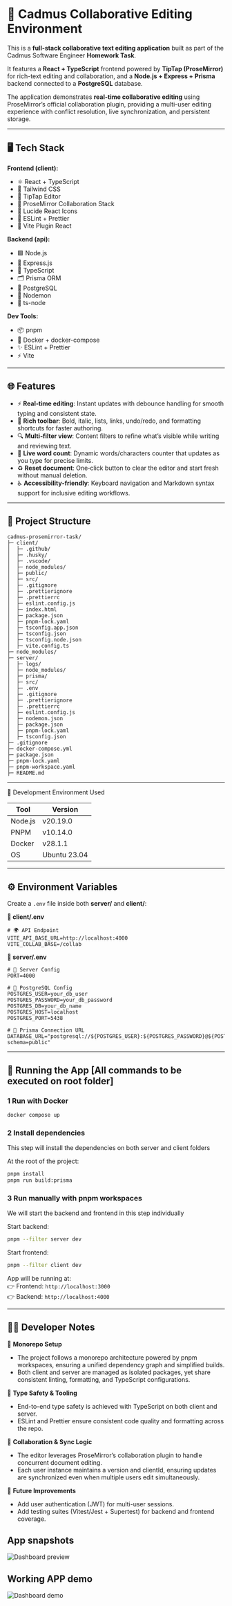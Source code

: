 # 📝 Cadmus Collaborative Editing Environment

This is a **full-stack collaborative text editing application** built as part of the Cadmus Software Engineer **Homework Task**.

It features a **React + TypeScript** frontend powered by **TipTap (ProseMirror)** for rich-text editing and collaboration, and a **Node.js + Express + Prisma** backend connected to a **PostgreSQL** database.

The application demonstrates **real-time collaborative editing** using ProseMirror’s official collaboration plugin, providing a multi-user editing experience with conflict resolution, live synchronization, and persistent storage.

---

## 🖥️ Tech Stack

**Frontend (client):**

- ⚛️ React + TypeScript
- 🎨 Tailwind CSS
- 🧠 TipTap Editor
- 🤝 ProseMirror Collaboration Stack
- 💅 Lucide React Icons
- 🧰 ESLint + Prettier
- 🧱 Vite Plugin React

**Backend (api):**

- 🟩 Node.js
- 🚏 Express.js
- 📘 TypeScript
- 🗂️ Prisma ORM
- 🐘 PostgreSQL
- 🔁 Nodemon
- 🧱 ts-node

**Dev Tools:**

- 📦 pnpm
- 🐳 Docker + docker-compose
- ✨ ESLint + Prettier
- ⚡ Vite

---

## 🌐 Features

- ⚡ **Real‑time editing**: Instant updates with debounce handling for smooth typing and consistent state.
- 🧰 **Rich toolbar**: Bold, italic, lists, links, undo/redo, and formatting shortcuts for faster authoring.
- 🔍 **Multi‑filter view**: Content filters to refine what’s visible while writing and reviewing text.​
- 🧮 **Live word count**: Dynamic words/characters counter that updates as you type for precise limits.
- ♻️ **Reset document**: One‑click button to clear the editor and start fresh without manual deletion.
- ♿ **Accessibility‑friendly**: Keyboard navigation and Markdown syntax support for inclusive editing workflows.

---

## 📁 Project Structure

```
cadmus-prosemirror-task/
├─ client/
│  ├─ .github/
│  ├─ .husky/
│  ├─ .vscode/
│  ├─ node_modules/
│  ├─ public/
│  ├─ src/
│  ├─ .gitignore
│  ├─ .prettierignore
│  ├─ .prettierrc
│  ├─ eslint.config.js
│  ├─ index.html
│  ├─ package.json
│  ├─ pnpm-lock.yaml
│  ├─ tsconfig.app.json
│  ├─ tsconfig.json
│  ├─ tsconfig.node.json
│  ├─ vite.config.ts
├─ node_modules/
├─ server/
│  ├─ logs/
│  ├─ node_modules/
│  ├─ prisma/
│  ├─ src/
│  ├─ .env
│  ├─ .gitignore
│  ├─ .prettierignore
│  ├─ .prettierrc
│  ├─ eslint.config.js
│  ├─ nodemon.json
│  ├─ package.json
│  ├─ pnpm-lock.yaml
│  ├─ tsconfig.json
├─ .gitignore
├─ docker-compose.yml
├─ package.json
├─ pnpm-lock.yaml
├─ pnpm-workspace.yaml
├─ README.md

```

---

🧪 Development Environment Used

| Tool    | Version      |
| ------- | ------------ |
| Node.js | v20.19.0     |
| PNPM    | v10.14.0     |
| Docker  | v28.1.1      |
| OS      | Ubuntu 23.04 |

---

## ⚙️ Environment Variables

Create a `.env` file inside both **server/** and **client/**:

**🎨 client/.env**

```env
# 🌍 API Endpoint
VITE_API_BASE_URL=http://localhost:4000
VITE_COLLAB_BASE=/collab
```

**📡 server/.env**

```env
# 🚀 Server Config
PORT=4000

# 🐘 PostgreSQL Config
POSTGRES_USER=your_db_user
POSTGRES_PASSWORD=your_db_password
POSTGRES_DB=your_db_name
POSTGRES_HOST=localhost
POSTGRES_PORT=5438

# 🔗 Prisma Connection URL
DATABASE_URL="postgresql://${POSTGRES_USER}:${POSTGRES_PASSWORD}@${POSTGRES_HOST}:${POSTGRES_PORT}/${POSTGRES_DB}?schema=public"
```

---

## 🚀 Running the App [All commands to be executed on root folder]

### 1 Run with Docker

```bash
docker compose up
```

### 2 Install dependencies

This step will install the dependencies on both server and client folders

At the root of the project:

```bash
pnpm install
pnpm run build:prisma
```

### 3 Run manually with pnpm workspaces

We will start the backend and frontend in this step individually

Start backend:

```bash
pnpm --filter server dev
```

Start frontend:

```bash
pnpm --filter client dev
```

App will be running at:  
👉 Frontend: `http://localhost:3000`  
👉 Backend: `http://localhost:4000`

---

## 🧑‍💻 Developer Notes

🧩 **Monorepo Setup**

- The project follows a monorepo architecture powered by pnpm workspaces, ensuring a unified dependency graph and simplified builds.
- Both client and server are managed as isolated packages, yet share consistent linting, formatting, and TypeScript configurations.

🧠 **Type Safety & Tooling**

- End-to-end type safety is achieved with TypeScript on both client and server.
- ESLint and Prettier ensure consistent code quality and formatting across the repo.

🔁 **Collaboration & Sync Logic**

- The editor leverages ProseMirror’s collaboration plugin to handle concurrent document editing.
- Each user instance maintains a version and clientId, ensuring updates are synchronized even when multiple users edit simultaneously.

🚀 **Future Improvements**

- Add user authentication (JWT) for multi-user sessions.
- Add testing suites (Vitest/Jest + Supertest) for backend and frontend coverage.

## App snapshots

![Dashboard preview](/assets/app-dashboard.png)

## Working APP demo

![Dashboard demo](/assets/app-dashboard.gif)
